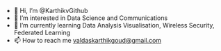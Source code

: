 - 👋 Hi, I’m @KarthikvGithub
- 👀 I’m interested in Data Science and Communications
- 🌱 I’m currently learning Data Analysis Visualisation, Wireless Security, Federated Learning
- 📫 How to reach me valdaskarthikgoud@gmail.com

<!---
KarthikvGithub/KarthikvGithub is a ✨ special ✨ repository because its `README.md` (this file) appears on your GitHub profile.
You can click the Preview link to take a look at your changes.
--->
